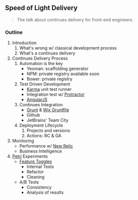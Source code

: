 ## Speed of Light Delivery

> The talk about continues delivery for front-end engineers.

### Outline
1. Introduction
    1. What's wrong w/ classical development process
    1. What's a continues delivery
1. Continues Delivery Process
    1. Automation is the key
        * Yeoman: scaffolding generator
        * NPM: private registry available soon
        * Bower: private registry
    1. Test Driven Development
        * [Karma](http://karma-runner.github.io/0.12/index.html) unit test runner
        * Integration test w/ [Protractor](http://angular.github.io/protractor/#/)
        * [AngularJS](https://angularjs.org/)
    1. Continues Integration
        * [Grunt](http://gruntjs.com/) & [Wix Gruntfile](https://github.com/wix/wix-gruntfile)
        * Github
        * JetBrains' Team City
    1. Deployment Lifecycle
        1. Projects and versions
        2. Actions: RC & GA
1. Monitoring
    * Performance w/ [New Relic](http://newrelic.com)
    * Business Intelligence
1. [Petri](http://github.com/wix/petri) Experiments
    * [Feature Toggles](http://martinfowler.com/bliki/FeatureToggle.html)
        * Internal Tests
        * Refactor
        * Cleaning
    * A/B Tests
        * Consistency
        * Analysis of results

